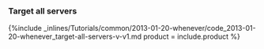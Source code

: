 


### Target all servers



{%include _inlines/Tutorials/common/2013-01-20-whenever/code_2013-01-20-whenever_target-all-servers-v-v1.md  product = include.product %}




